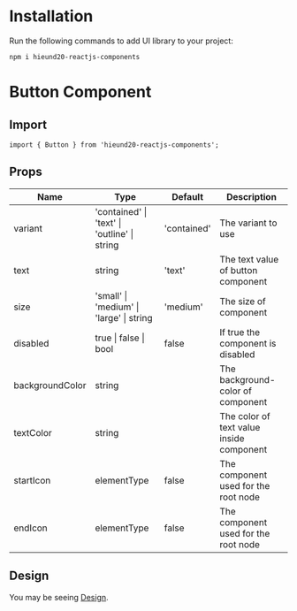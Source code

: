 # Installation
Run the following commands to add UI library to your project:

```
npm i hieund20-reactjs-components

```

# Button Component

## Import
```
import { Button } from 'hieund20-reactjs-components';

```

## Props

| Name            | Type                                         | Default     | Description                              |
|-----------------|----------------------------------------------|-------------|------------------------------------------|
| variant         | 'contained' \| 'text' \| 'outline' \| string | 'contained' | The variant to use                       |
| text            | string                                       | 'text'      | The text value of button component       |
| size            | 'small' \| 'medium' \| 'large' \| string     | 'medium'    | The size of component                    |
| disabled        | true \| false \| bool                        | false       | If true the component is disabled        |
| backgroundColor | string                                       |             | The background-color of component        |
| textColor       | string                                       |             | The color of text value inside component |
| startIcon       | elementType                                  | false       | The component used for the root node     |
| endIcon         | elementType                                  | false       | The component used for the root node     |



## Design

You may be seeing [Design](https://app.zeplin.io/project/646731a7032f761feeab9a55/screen/646731bf032f761feeabab75).